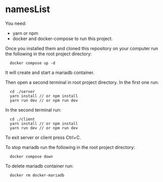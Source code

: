 # namesList
You need:
  - yarn or npm
  - docker and docker-compose
to run this project.

Once you installed them and cloned this repository on your computer run the following in the root project directory:
```
  docker compose up -d
```
It will create and start a mariadb container.

Then open a second terminal in root project directory. In the first one run:
```
  cd ./server
  yarn install // or npm install
  yarn run dev // or npm run dev
```

In the second terminal run:
```
  cd ./client
  yarn install // or npm install
  yarn run dev // or npm run dev
```
  
To exit server or client press Ctrl+C.

To stop mariadb run the following in the root project directory:
```
  docker compose down
```
To delete mariadb container run:
```
  docker rm docker-mariadb
```
